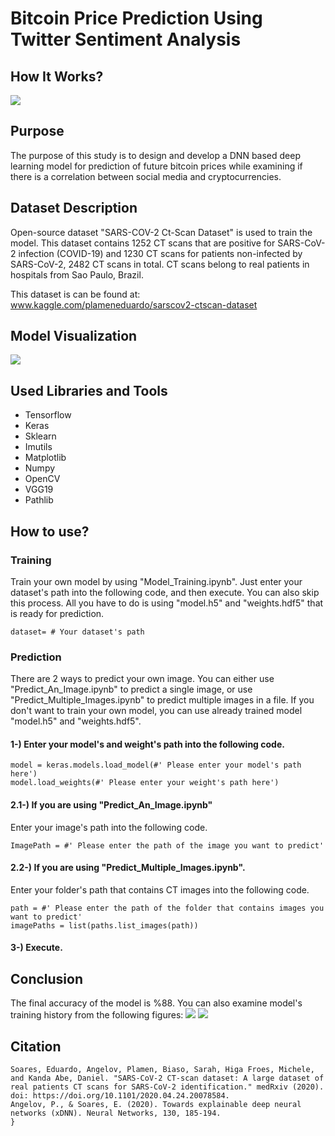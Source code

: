 # Bitcoin Price Prediction Using Twitter Sentiment Analysis

## How It Works?
![](https://i.imgur.com/w3OX4di.png)

## Purpose

The purpose of this study is to design and develop a DNN based deep learning model for prediction of future bitcoin prices while examining if there is a correlation between social media and cryptocurrencies. 


## Dataset Description

Open-source dataset "SARS-COV-2 Ct-Scan Dataset" is used to train the model. This dataset contains 1252 CT scans that are positive for SARS-CoV-2 infection (COVID-19) and 1230 CT scans for patients non-infected by SARS-CoV-2, 2482 CT scans in total. CT scans belong to real patients in hospitals from Sao Paulo, Brazil.

This dataset is can be found at: 
www.kaggle.com/plameneduardo/sarscov2-ctscan-dataset

## Model Visualization
![](https://i.imgur.com/Dxyh7u9.png)

## Used Libraries and Tools
- Tensorflow
- Keras
- Sklearn
- Imutils
- Matplotlib
- Numpy
- OpenCV
- VGG19
- Pathlib

## How to use?

### Training
Train your own model by using "Model_Training.ipynb". Just enter your dataset's path into the following code, and then execute. You can also skip this process. All you have to do is using "model.h5" and "weights.hdf5" that is ready for prediction.

```
dataset= # Your dataset's path
```

### Prediction
There are 2 ways to predict your own image. You can either use "Predict_An_Image.ipynb" to predict a single image, or use "Predict_Multiple_Images.ipynb" to predict multiple images in a file. If you don't want to train your own model, you can use already trained model "model.h5" and "weights.hdf5".

#### 1-) Enter your model's and weight's path into the following code.
```
model = keras.models.load_model(#' Please enter your model's path here')
model.load_weights(#' Please enter your weight's path here')
```
#### 2.1-) If you are using "Predict_An_Image.ipynb"

Enter your image's path into the following code.
```
ImagePath = #' Please enter the path of the image you want to predict'
```

#### 2.2-) If you are using "Predict_Multiple_Images.ipynb".

Enter your folder's path that contains CT images into the following code.
```
path = #' Please enter the path of the folder that contains images you want to predict'
imagePaths = list(paths.list_images(path))
```
#### 3-) Execute.

## Conclusion
The final accuracy of the model is %88. You can also examine model's training history from the following figures:
![](https://i.imgur.com/7GHgVvn.png)
![](https://i.imgur.com/Prk1ha5.png)

## Citation

```
Soares, Eduardo, Angelov, Plamen, Biaso, Sarah, Higa Froes, Michele, and Kanda Abe, Daniel. "SARS-CoV-2 CT-scan dataset: A large dataset of real patients CT scans for SARS-CoV-2 identification." medRxiv (2020). doi: https://doi.org/10.1101/2020.04.24.20078584.
Angelov, P., & Soares, E. (2020). Towards explainable deep neural networks (xDNN). Neural Networks, 130, 185-194.
}
```
